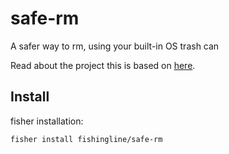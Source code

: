 # safe-rm

A safer way to rm, using your built-in OS trash can

Read about the project this is based on [here][shell-safe-rm].

## Install

fisher installation:

```shell
fisher install fishingline/safe-rm
```

[shell-safe-rm]: https://github.com/kaelzhang/shell-safe-rm
